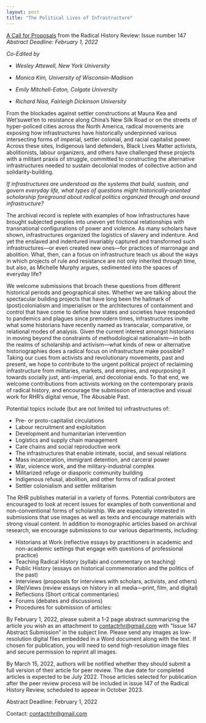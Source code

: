 ```yaml
---
layout: post
title: "The Political Lives of Infrastructure"
---
```


[A Call for Proposals](https://www.radicalhistoryreview.org/2021/05/12/the-political-lives-of-infrastructure/) from the Radical History Review: Issue number 147
*Abstract Deadline: February 1, 2022*

*Co-Edited by*

 - <cite>Wesley Attewell, New York University

 - <cite>Monica Kim, University of Wisconsin-Madison

 - <cite>Emily Mitchell-Eaton, Colgate University

 - <cite>Richard Nisa, Fairleigh Dickinson University

From the blockades against settler constructions at Mauna Kea and Wet’suwet’en to resistance along China’s New Silk Road or on the streets of hyper-policed cities across the North America, radical movements are exposing how infrastructures have historically underpinned various intersecting forms of imperial, settler colonial, and racial capitalist power. Across these sites, Indigenous land defenders, Black Lives Matter activists, abolitionists, labour organizers, and others have challenged these projects with a militant praxis of struggle, committed to constructing the alternative infrastructures needed to sustain decolonial modes of collective action and solidarity-building.

*If infrastructures are understood as the systems that build, sustain, and govern everyday life, what types of questions might historically-oriented scholarship foreground about radical politics organized through and around infrastructure?*

<!-- more -->

The archival record is replete with examples of how infrastructures have brought subjected peoples into uneven yet frictional relationships with transnational configurations of power and violence. As many scholars have shown, infrastructures organized the logistics of slavery and indenture. And yet the enslaved and indentured invariably captured and transformed such infrastructures—or even created new ones—for practices of marronage and abolition. What, then, can a focus on infrastructure teach us about the ways in which projects of rule and resistance are not only inherited through time, but also, as Michelle Murphy argues, sedimented into the spaces of everyday life?

We welcome submissions that broach these questions from different historical periods and geographical sites. Whether we are talking about the spectacular building projects that have long been the hallmark of (post)colonialism and imperialism or the architectures of containment and control that have come to define how states and societies have responded to pandemics and plagues since premodern times, infrastructures invite what some historians have recently named as transcalar, comparative, or relational modes of analysis. Given the current interest amongst historians in moving beyond the constraints of methodological nationalism—in both the realms of scholarship and activism—what kinds of new or alternative historiographies does a radical focus on infrastructure make possible? Taking our cues from activists and revolutionary movements, past and present, we hope to contribute to the urgent political project of reclaiming infrastructure from militaries, markets, and empires, and repurposing it towards socially just, anti-imperial, and decolonial ends. To that end, we welcome contributions from activists working on the contemporary praxis of radical history, and encourage the submission of interactive and visual work for RHR’s digital venue, The Abusable Past.

Potential topics include (but are not limited to) infrastructures of:

 - Pre- or proto-capitalist circulations
 - Labour recruitment and exploitation
 - Development and humanitarian intervention
 - Logistics and supply chain management
 - Care chains and social reproductive work
 - The infrastructures that enable intimate, social, and sexual relations
 - Mass incarceration, immigrant detention, and carceral power
 - War, violence work, and the military-industrial complex
 - Militarized refuge or diasporic community building
 - Indigenous refusal, abolition, and other forms of radical protest
 - Settler colonialism and settler militarism

The RHR publishes material in a variety of forms. Potential contributors are encouraged to look at recent issues for examples of both conventional and non-conventional forms of scholarship. We are especially interested in submissions that use images as well as texts and encourage materials with strong visual content. In addition to monographic articles based on archival research, we encourage submissions to our various departments, including:

 - Historians at Work (reflective essays by practitioners in academic and non-academic settings that engage with questions of professional practice)
 - Teaching Radical History (syllabi and commentary on teaching)
 - Public History (essays on historical commemoration and the politics of the past)
 - Interviews (proposals for interviews with scholars, activists, and others)
 - (Re)Views (review essays on history in all media—print, film, and digital)
 - Reflections (Short critical commentaries)
 - Forums (debates and discussions)
 - Procedures for submission of articles:

By February 1, 2022, please submit a 1-2 page abstract summarizing the article you wish as an attachment to contactrhr@gmail.com with “Issue 147 Abstract Submission” in the subject line. Please send any images as low-resolution digital files embedded in a Word document along with the text. If chosen for publication, you will need to send high-resolution image files and secure permission to reprint all images.

By March 15, 2022, authors will be notified whether they should submit a full version of their article for peer review. The due date for completed articles is expected to be July 2022. Those articles selected for publication after the peer review process will be included in issue 147 of the Radical History Review, scheduled to appear in October 2023.

Abstract Deadline: February 1, 2022

Contact: [contactrhr@gmail.com](contactrhr@gmail.com)

